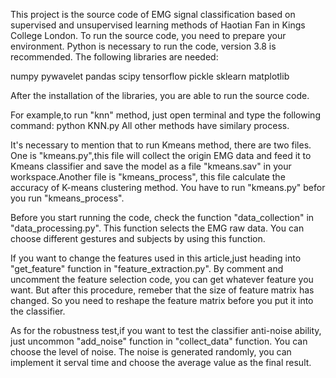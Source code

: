 This project is the source code of EMG signal classification based on supervised and unsupervised learning methods of Haotian Fan in Kings College London.
To run the source code, you need to prepare your environment.
Python is necessary to run the code, version 3.8 is recommended.
The following libraries are needed:

numpy
pywavelet
pandas
scipy
tensorflow
pickle
sklearn
matplotlib


After the installation of the libraries, you are able to run the source code.

For example,to run "knn" method, just open terminal and type the following command:
python KNN.py
All other methods have similary process.

It's necessary to mention that to run Kmeans method, there are two files. One is "kmeans.py",this file will collect the origin
EMG data and feed it to Kmeans classifier and save the model as a file "kmeans.sav" in your workspace.Another file is "kmeans_process",
this file calculate the accuracy of K-means clustering method. You have to run "kmeans.py" befor you run "kmeans_process".

Before you start running the code, check the function "data_collection" in "data_processing.py". This function selects the EMG raw data.
You can choose different gestures and subjects by using this function.

If you want to change the features used in this article,just heading into "get_feature" function in "feature_extraction.py". By comment and 
uncomment the feature selection code, you can get whatever feature you want. But after this procedure, remeber that the size of feature matrix 
has changed. So you need to reshape the feature matrix before you put it into the classifier.

As for the robustness test,if you want to test the classifier anti-noise ability, just uncommon "add_noise" function in "collect_data" function.
You can choose the level of noise. The noise is generated randomly, you can implement it serval time and choose the average value as the final result. 

